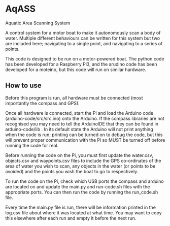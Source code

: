 # AqASS
Aquatic Area Scanning System

A control system for a motor boat to make it autonomously scan a body of water. 
Multiple different behaviours can be written for this system but two are included
here; navigating to a single point, and navigating to a series of points.

This code is designed to be run on a motor-powered boat. The python code has been 
developed for a Raspberry Pi3, and the arudino code has been developed for a 
moteino, but this code will run on similar hardware.

## How to use
Before this program is run, all hardware must be connected (most importantly the 
compass and GPS).

Once all hardware is connected, start the Pi and load the Arduino code 
(arduino-code/src/src.ino) onto the Arduino. If the compass libraries are
not recognised you may need to tell the ArduinoIDE that they can be found in
arduino-code/lib . In its default state the Arduino will not print anything 
when the code is run; printing can be turned on to debug the code, but this
will prevent proper communication with the Pi so MUST be turned off before
running the code for real. 

Before running the code on the Pi, you must first update the water.csv, 
objects.csv and waypoints.csv files to include the GPS co-ordinates of the
area of water you wish to scan, any objects in the water (or points to be
avoided) and the points you wish the boat to go to respectively. 

To run the code on the Pi, check which USB ports the compass and arduino are 
located on and update the main.py and run-code.sh files with the appropriate 
ports. You can then run the code by running the run_code.sh file.

Every time the main.py file is run, there will be information printed in the 
log.csv file about where it was located at what time. You may want to copy this 
elsewhere after each run and empty it before the next run.
